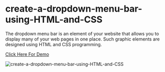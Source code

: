 # create-a-dropdown-menu-bar-using-HTML-and-CSS
The dropdown menu bar is an element of your website that allows you to display many of your web pages in one place. Such graphic elements are designed using HTML and CSS programming.

[Click Here For Demo](https://www.foolishdeveloper.com/2021/04/how-to-create-drop-down-menu-in-html.html)

![create-a-dropdown-menu-bar-using-HTML-and-CSS](https://dev-to-uploads.s3.amazonaws.com/uploads/articles/0caq5mkpm03b1td7e5tu.jpg)

